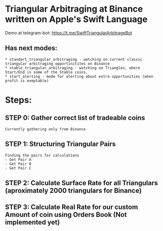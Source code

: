 # Triangular Arbitraging at Binance written on Apple's Swift Language

Demo at telegram-bot:
https://t.me/SwiftTriangularArbitrageBot

## Has next modes:
    * standart_triangular_arbitraging - watching on current classic triangular arbitraging opportinitites on Binance
    * stable_triangular_arbitraging - watching on Triangles, where Start/End is some of the Stable coins.
    * start_alerting - mode for alerting about extra opportunities (when profit is exeptable)

# Steps:

## STEP 0: Gather correct list of tradeable coins
    Currently gathering only from Binance

## STEP 1: Structuring Triangular Pairs
    Finding the pairs for calculations
    - Get Pair A
    - Get Pair B
    - Get Pair C
    
## STEP 2: Calculate Surface Rate for all Triangulars (aproximately 2000 triangulars for Binance)
    
## STEP 3: Calculate Real Rate for our custom Amount of coin using Orders Book (Not implemented yet)
    
